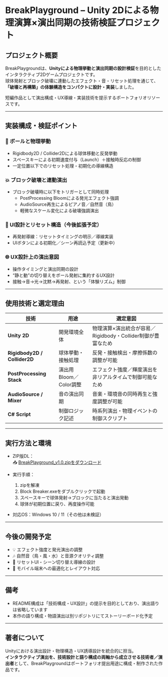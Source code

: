 # BreakPlayground – Unity 2Dによる物理演算×演出同期の技術検証プロジェクト

## プロジェクト概要

BreakPlaygroundは、**Unityによる物理挙動と演出同期の設計検証**を目的としたインタラクティブ2Dゲームプロジェクトです。  
球体発射とブロック破壊に連動したエフェクト・音・リセット処理を通じて、**「破壊と再構築」の体験構造をコンパクトに設計・実装**しました。

短編作品として演出構成・UX導線・実装技術を提示するポートフォリオリソースです。

---

## 実装構成・検証ポイント

### 🔄 ボールと物理挙動

- Rigidbody2D / Collider2Dによる球体移動と反発挙動  
- スペースキーによる初期速度付与（Launch）＋接触時反応の制御  
- 一定位置以下でのリセット処理・初期化の導線構造

### 💥 ブロック破壊と連動演出

- ブロック破壊時に以下をトリガーとして同時処理  
  - PostProcessing Bloomによる発光エフェクト強調  
  - AudioSource再生によるピアノ音／自然音（鳥）  
  - 軽微なスケール変化による破壊強調演出

### 🧩 UI設計とリセット構造（今後拡張予定）

- 再発射導線：リセットタイミングの明示／導線実装  
- UIボタンによる初期化／シーン再読込予定（更新中）

### 🌐 UX設計上の演出意図

- 操作タイミングと演出同期の設計  
- “静と動”の切り替えをボール発射に集約するUX設計  
- 接触→音→光→沈黙→再発射、という「体験リズム」制御

---

## 使用技術と選定理由

| 技術 | 用途 | 選定意図 |
|------|------|-----------|
| **Unity 2D** | 開発環境全体 | 物理演算×演出統合が容易／Rigidbody・Collider制御が豊富なため |
| **Rigidbody2D / Collider2D** | 球体挙動・接触処理 | 反発・接触検出・摩擦係数の調整が可能 |
| **PostProcessing Stack** | 演出用Bloom／Color調整 | エフェクト強度／輝度演出を非リアルタイムで制御可能なため |
| **AudioSource / Mixer** | 音の演出同期 | 音楽・環境音の同時再生と強度調整が可能 |
| **C# Script** | 制御ロジック記述 | 時系列演出・物理イベントの制御スクリプト

---

## 実行方法と環境

- ZIP版DL：  
  📥 [BreakPlayground_v1.0.zipをダウンロード](https://drive.google.com/file/d/1qk2Hh58JKNJKeyvyN2tRdhjvI-xqSKq-/view?usp=drive_link)

- 実行手順：
    1. zipを解凍
    2. Block Breaker.exeをダブルクリックで起動
    3. スペースキーで球体発射→ブロックに当たると演出発動
    4. 球体が初期位置に戻り、再度操作可能

- 対応OS：Windows 10 / 11（その他は未検証）

---

## 今後の開発予定

- 💡 エフェクト強度と発光演出の調整
- 🎶 自然音（鳥・風・水）と音源クオリティ調整
- 🔄 リセットUI・シーン切り替え導線の設計
- 📲 モバイル端末への最適化とレイアウト対応

---

## 備考

- README構成は「技術構成・UX設計」の提示を目的としており、演出語りは省略しています  
- 本作の語り構成・物語演出は別リポジトリにてストーリーボード化予定

---

## 著者について

Unityにおける演出設計・物理構造・UX誘導設計を統合的に担当。  
**インタラクティブ演出を、技術設計と語り構成の両軸から成立させる技術者／演出者**として、BreakPlaygroundはポートフォリオ提出用途に構成・制作された作品です。
